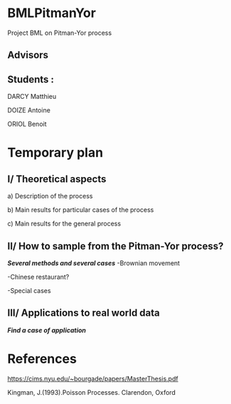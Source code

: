 # BMLPitmanYor
Project BML on Pitman-Yor process

## Advisors



## Students :
DARCY Matthieu

DOIZE Antoine

ORIOL Benoit

# Temporary plan


## I/ Theoretical aspects

a) Description of the process

b) Main results for particular cases of the process

c) Main results for the general process


## II/ How to sample from the Pitman-Yor process?

***Several methods and several cases***
-Brownian movement

-Chinese restaurant?

-Special cases




## III/ Applications to real world data

***Find a case of application***


# References

https://cims.nyu.edu/~bourgade/papers/MasterThesis.pdf

Kingman, J.(1993).Poisson Processes. Clarendon, Oxford
